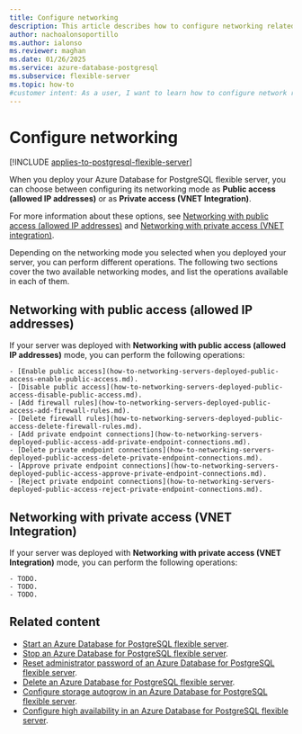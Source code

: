 ```yaml
---
title: Configure networking
description: This article describes how to configure networking related settings of an Azure Database for PostgreSQL flexible server.
author: nachoalonsoportillo
ms.author: ialonso
ms.reviewer: maghan
ms.date: 01/26/2025
ms.service: azure-database-postgresql
ms.subservice: flexible-server
ms.topic: how-to
#customer intent: As a user, I want to learn how to configure network related settings of an Azure Database for PostgreSQL flexible server.
---
```


# Configure networking

[!INCLUDE [applies-to-postgresql-flexible-server](~/reusable-content/ce-skilling/azure/includes/postgresql/includes/applies-to-postgresql-flexible-server.md)]

When you deploy your Azure Database for PostgreSQL flexible server, you can choose between configuring its networking mode as **Public access (allowed IP addresses)** or as **Private access (VNET Integration)**.

For more information about these options, see [Networking with public access (allowed IP addresses)](concepts-networking-public.md) and [Networking with private access (VNET integration)](concepts-networking-private.md).

Depending on the networking mode you selected when you deployed your server, you can perform different operations. The following two sections cover the two available networking modes, and list the operations available in each of them.

## Networking with public access (allowed IP addresses)

If your server was deployed with **Networking with public access (allowed IP addresses)** mode, you can perform the following operations:

    - [Enable public access](how-to-networking-servers-deployed-public-access-enable-public-access.md).
    - [Disable public access](how-to-networking-servers-deployed-public-access-disable-public-access.md).
    - [Add firewall rules](how-to-networking-servers-deployed-public-access-add-firewall-rules.md).
    - [Delete firewall rules](how-to-networking-servers-deployed-public-access-delete-firewall-rules.md).
    - [Add private endpoint connections](how-to-networking-servers-deployed-public-access-add-private-endpoint-connections.md).
    - [Delete private endpoint connections](how-to-networking-servers-deployed-public-access-delete-private-endpoint-connections.md).
    - [Approve private endpoint connections](how-to-networking-servers-deployed-public-access-approve-private-endpoint-connections.md).
    - [Reject private endpoint connections](how-to-networking-servers-deployed-public-access-reject-private-endpoint-connections.md).

## Networking with private access (VNET Integration)

If your server was deployed with **Networking with private access (VNET Integration)** mode, you can perform the following operations:

    - TODO.
    - TODO.
    - TODO.

## Related content

- [Start an Azure Database for PostgreSQL flexible server](how-to-start-server.md).
- [Stop an Azure Database for PostgreSQL flexible server](how-to-stop-server.md).
- [Reset administrator password of an Azure Database for PostgreSQL flexible server](how-to-reset-admin-password.md).
- [Delete an Azure Database for PostgreSQL flexible server](how-to-delete-server.md).
- [Configure storage autogrow in an Azure Database for PostgreSQL flexible server](how-to-auto-grow-storage.md).
- [Configure high availability in an Azure Database for PostgreSQL flexible server](how-to-configure-high-availability.md).
